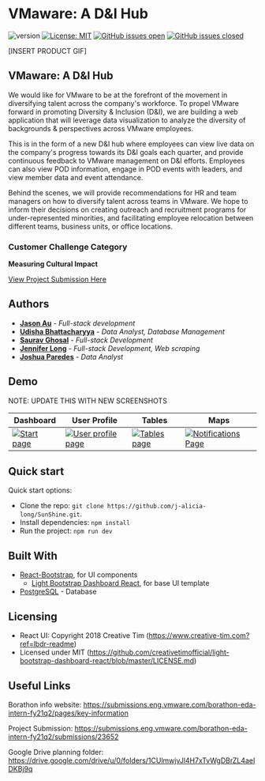 # VMaware: A D&I Hub

![version](https://img.shields.io/badge/version-1.0.0-blue.svg)
[![License: MIT](https://img.shields.io/badge/License-MIT-blue.svg)](https://opensource.org/licenses/MIT) [![GitHub issues open](https://img.shields.io/github/issues/j-alicia-long/SunShine.svg?maxAge=2592000)]() [![GitHub issues closed](https://img.shields.io/github/issues-closed-raw/j-alicia-long/SunShine.svg?maxAge=2592000)]()

[INSERT PRODUCT GIF]
## VMaware: A D&I Hub
We would like for VMware to be at the forefront of the movement in diversifying talent across the company's workforce. To propel VMware forward in promoting Diversity & Inclusion (D&I), we are building a web application that will leverage data visualization to analyze the diversity of backgrounds & perspectives across VMware employees.

This is in the form of a new D&I hub where employees can view live data on the company's progress towards its D&I goals each quarter, and provide continuous feedback to VMware management on D&I efforts. Employees can also view POD information, engage in POD events with leaders, and view member data and event attendance.

Behind the scenes, we will provide recommendations for HR and team managers on how to diversify talent across teams in VMware. We hope to inform their decisions on creating outreach and recruitment programs for under-represented minorities, and facilitating employee relocation between different teams, business units, or office locations.


### Customer Challenge Category
**Measuring Cultural Impact**

[View Project Submission Here](https://submissions.eng.vmware.com/borathon-eda-intern-fy21q2/submissions/23652)


## Authors

* **[Jason Au](https://github.com/jau8)** - *Full-stack development*
* **[Udisha Bhattacharyya](https://github.com/udishab)** - *Data Analyst, Database Management*
* **[Saurav Ghosal](https://github.com/sauravghosal)** - *Full-stack Development*
* **[Jennifer Long](https://github.com/j-alicia-long)** - *Full-stack Development, Web scraping*
* **[Joshua Paredes](https://github.com/jparedes30)** - *Data Analyst*


## Demo
NOTE: UPDATE THIS WITH NEW SCREENSHOTS

| Dashboard | User Profile | Tables | Maps |
| --- | --- | --- | --- |
| [![Start page](https://raw.githubusercontent.com/creativetimofficial/public-assets/master/light-bootstrap-dashboard-react/dashboard-page.png)](https://demos.creative-tim.com/light-bootstrap-dashboard-react/#/admin/dashboard?ref=lbdr-readme) | [![User profile page](https://raw.githubusercontent.com/creativetimofficial/public-assets/master/light-bootstrap-dashboard-react/user-page.png)](https://demos.creative-tim.com/light-bootstrap-dashboard-react/#/admin/user-page?ref=lbdr-readme) | [![Tables page ](https://raw.githubusercontent.com/creativetimofficial/public-assets/master/light-bootstrap-dashboard-react/tables-page.png)](https://demos.creative-tim.com/light-bootstrap-dashboard-react/#/admin/table-list?ref=lbdr-readme) | [![Notifications Page](https://raw.githubusercontent.com/creativetimofficial/public-assets/master/light-bootstrap-dashboard-react/notifications-page.png)](https://demos.creative-tim.com/light-bootstrap-dashboard-react/#/admin/notifications?ref=lbdr-readme) |


## Quick start

Quick start options:

- Clone the repo: `git clone https://github.com/j-alicia-long/SunShine.git`.
- Install dependencies: `npm install`
- Run the project: `npm run dev`


## Built With

* [React-Bootstrap](https://react-bootstrap.github.io/), for UI components
  - [Light Bootstrap Dashboard React](https://demos.creative-tim.com/light-bootstrap-dashboard-react/#/?ref=lbdr-readme), for base UI template
* [PostgreSQL](https://www.postgresql.org/) - Database


## Licensing

- React UI: Copyright 2018 Creative Tim (https://www.creative-tim.com?ref=lbdr-readme)
- Licensed under MIT (https://github.com/creativetimofficial/light-bootstrap-dashboard-react/blob/master/LICENSE.md)


## Useful Links

Borathon info website: https://submissions.eng.vmware.com/borathon-eda-intern-fy21q2/pages/key-information

Project Submission: https://submissions.eng.vmware.com/borathon-eda-intern-fy21q2/submissions/23652

Google Drive planning folder: https://drive.google.com/drive/u/0/folders/1CUlmwjvJl4H7xTvWgDBrZL4aeIDKBj9q
